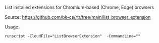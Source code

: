 List installed extensions for Chromium-based (Chrome, Edge) browsers

Source: https://github.com/bk-cs/rtr/tree/main/list_browser_extension

Usage:
```
runscript -CloudFile="ListBrowserExtension"  -CommandLine=""
```
